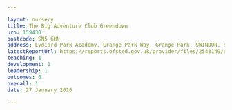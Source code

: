 ```yaml
---

layout: nursery
title: The Big Adventure Club Greendown
urn: 159430
postcode: SN5 6HN
address: Lydiard Park Academy, Grange Park Way, Grange Park, SWINDON, SN5 6HN
latestReportUrl: https://reports.ofsted.gov.uk/provider/files/2543149/urn/159430.pdf
teaching: 1
development: 1
leadership: 1
outcomes: 0
overall: 1
date: 27 January 2016

---
```

